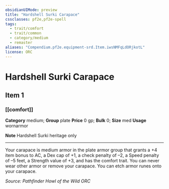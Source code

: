 ```yaml
---
obsidianUIMode: preview
title: "Hardshell Surki Carapace"
cssclasses: pf2e,pf2e-spell
tags:
  - trait/comfort
  - trait/common
  - category/medium
  - remaster
aliases: "Compendium.pf2e.equipment-srd.Item.iwsNMFqLdORjkotL"
license: ORC
---
```

# Hardshell Surki Carapace
## Item 1
### [[comfort]]

**Category** medium; **Group** plate
**Price** 0 gp; 
**Bulk** 0; **Size** med
**Usage** wornarmor

**Note** Hardshell Surki heritage only

* * *

Your carapace is medium armor in the plate armor group that grants a +4 item bonus to AC, a Dex cap of +1, a check penalty of –2, a Speed penalty of –5 feet, a Strength value of +3, and has the comfort trait. You can never wear other armor or remove your carapace. You can etch armor runes onto your carapace.

*Source: Pathfinder Howl of the Wild*
*ORC*